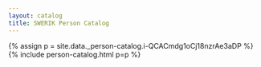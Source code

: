 ```yaml
---
layout: catalog
title: SWERIK Person Catalog
---
```

{% assign p = site.data._person-catalog.i-QCACmdg1oCj18nzrAe3aDP %}
{% include person-catalog.html p=p %}

